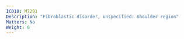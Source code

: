 ```yaml
---
ICD10: M7291
Description: "Fibroblastic disorder, unspecified: Shoulder region"
Matters: No
Weight: 0
---
```

